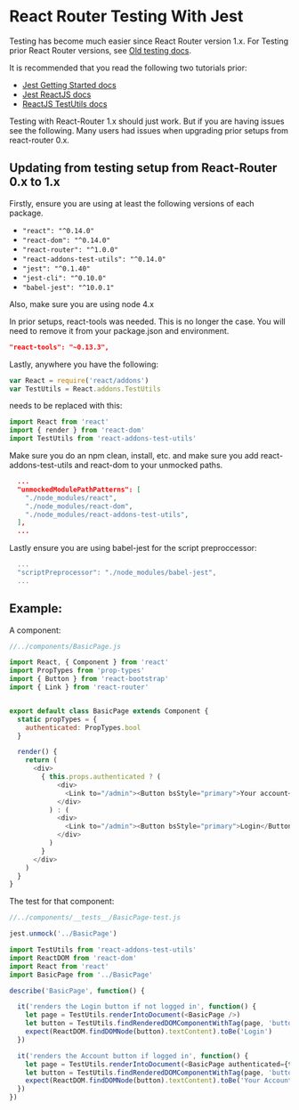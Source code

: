 React Router Testing With Jest
====================
Testing has become much easier since React Router version 1.x. For Testing prior React Router versions, see   [Old testing docs](https://github.com/reactjs/react-router/blob/57543eb41ce45b994a29792d77c86cc10b51eac9/docs/guides/testing.md).

It is recommended that you read the following two tutorials prior:
- [Jest Getting Started docs](https://facebook.github.io/jest/docs/getting-started.html)
- [Jest ReactJS docs](https://facebook.github.io/jest/docs/tutorial-react.html)
- [ReactJS TestUtils docs](https://facebook.github.io/react/docs/test-utils.html)

Testing with React-Router 1.x should just work. But if you are having issues see the following. Many users had issues when upgrading prior setups from react-router 0.x.

Updating from testing setup from React-Router 0.x to 1.x
----------------------------------------------
Firstly, ensure you are using at least the following versions of each package.
- `"react": "^0.14.0"`
- `"react-dom": "^0.14.0"`
- `"react-router": "^1.0.0"`
- `"react-addons-test-utils": "^0.14.0"`
- `"jest": "^0.1.40"`
- `"jest-cli": "^0.10.0"`
- `"babel-jest": "^10.0.1"`

Also, make sure you are using node 4.x

In prior setups, react-tools was needed. This is no longer the case. You will need to remove it from your package.json and environment.

```json
"react-tools": "~0.13.3",
```

Lastly, anywhere you have the following:

```js
var React = require('react/addons')
var TestUtils = React.addons.TestUtils
```

needs to be replaced with this:

```js
import React from 'react'
import { render } from 'react-dom'
import TestUtils from 'react-addons-test-utils'
```

Make sure you do an npm clean, install, etc. and make sure you add react-addons-test-utils and react-dom to your unmocked paths.

```json
  ...
  "unmockedModulePathPatterns": [
    "./node_modules/react",
    "./node_modules/react-dom",
    "./node_modules/react-addons-test-utils",
  ],
  ...

```

Lastly ensure you are using babel-jest for the script preproccessor:

```js
  ...
  "scriptPreprocessor": "./node_modules/babel-jest",
  ...
```


Example:
----------------------------------------------

A component:

```js
//../components/BasicPage.js

import React, { Component } from 'react'
import PropTypes from 'prop-types'
import { Button } from 'react-bootstrap'
import { Link } from 'react-router'


export default class BasicPage extends Component {
  static propTypes = {
    authenticated: PropTypes.bool
  }

  render() {
    return (
      <div>
        { this.props.authenticated ? (
            <div>
              <Link to="/admin"><Button bsStyle="primary">Your account</Button></Link>
            </div>
          ) : (
            <div>
              <Link to="/admin"><Button bsStyle="primary">Login</Button></Link>
            </div>
          )
        }
      </div>
    )
  }
}
```

The test for that component:

```js
//../components/__tests__/BasicPage-test.js

jest.unmock('../BasicPage')

import TestUtils from 'react-addons-test-utils'
import ReactDOM from 'react-dom'
import React from 'react'
import BasicPage from '../BasicPage'

describe('BasicPage', function() {

  it('renders the Login button if not logged in', function() {
    let page = TestUtils.renderIntoDocument(<BasicPage />)
    let button = TestUtils.findRenderedDOMComponentWithTag(page, 'button')
    expect(ReactDOM.findDOMNode(button).textContent).toBe('Login')
  })

  it('renders the Account button if logged in', function() {
    let page = TestUtils.renderIntoDocument(<BasicPage authenticated={true} />)
    let button = TestUtils.findRenderedDOMComponentWithTag(page, 'button')
    expect(ReactDOM.findDOMNode(button).textContent).toBe('Your Account')
  })
})
```
